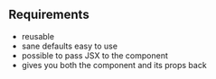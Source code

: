 ## Requirements
- reusable
- sane defaults easy to use
- possible to pass JSX to the component
- gives you both the component and its props back